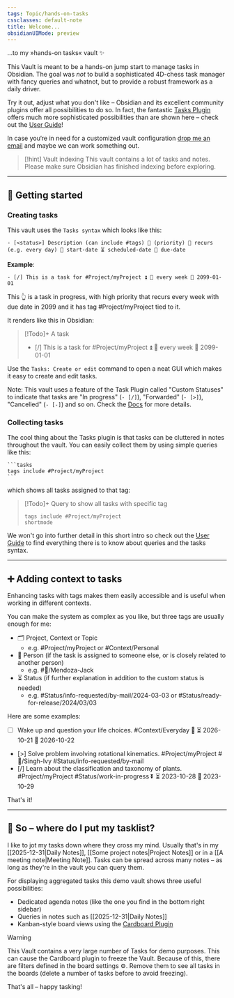 ```yaml
---
tags: Topic/hands-on-tasks
cssclasses: default-note
title: Welcome...
obsidianUIMode: preview
---
```


…to my »hands-on tasks« vault ✨

This Vault is meant to be a hands-on jump start to manage tasks in Obsidian. The goal was *not* to build a sophisticated 4D-chess task manager with fancy queries and whatnot, but to provide a robust framework as a daily driver.

Try it out, adjust what you don't like – Obsidian and its excellent community plugins offer all possibilities to do so. In fact, the fantastic [Tasks Plugin](https://github.com/obsidian-tasks-group/obsidian-tasks) offers much more sophisticated possibilities than are shown here – check out the [User Guide](https://publish.obsidian.md/tasks/Introduction)!

In case you‘re in need for a customized vault configuration [drop me an email](mailto:ltroj@posteo.de) and maybe we can work something out.


> [!hint] Vault indexing
> This vault contains a lot of tasks and notes. Please make sure Obsidian has finished indexing before exploring.

---

## 🚀 Getting started

### Creating tasks

This vault uses the `Tasks syntax` which looks like this:

```
- [<status>] Description (can include #tags) 🔼 (priority) 🔁 recurs (e.g. every day) 🛫 start-date ⏳ scheduled-date 📅 due-date
```

**Example**:

```
- [/] This is a task for #Project/myProject ⏫ 🔁 every week 📅 2099-01-01
```

This 👆 is a task in progress, with high priority that recurs every week with due date in 2099 and it has tag #Project/myProject tied to it.

It renders like this in Obsidian:

> [!Todo]+ A task
> - [/] This is a task for #Project/myProject ⏫ 🔁 every week 📅 2099-01-01

Use the `Tasks: Create or edit` command to open a neat GUI which makes it easy to create and edit tasks.

Note: This vault uses a feature of the Task Plugin called "Custom Statuses" to indicate that tasks are "In progress" (`- [/]`), "Forwarded" (`- [>]`), "Cancelled" (`- [-]`) and so on. Check the [Docs](https://publish.obsidian.md/tasks/Getting+Started/Statuses/Custom+Statuses) for more details.

### Collecting tasks

The cool thing about the Tasks plugin is that tasks can be cluttered in notes throughout the vault. You can easily collect them by using simple queries like this:

````
```tasks
tags include #Project/myProject
```
````

which shows all tasks assigned to that tag:

> [!Todo]+ Query to show all tasks with specific tag
>
> ```tasks
> tags include #Project/myProject
> shortmode
> ```

We won't go into further detail in this short intro so check out the [User Guide](https://publish.obsidian.md/tasks/Queries/About+Queries#About+Queries) to find everything there is to know about queries and the tasks syntax.

- - - 

## ➕ Adding context to tasks

Enhancing tasks with tags makes them easily accessible and is useful when working in different contexts.

You can make the system as complex as you like, but three tags are usually enough for me:

- 🗂️ Project, Context or Topic
	- e.g. #Project/myProject or #Context/Personal
- 👤 Person (if the task is assigned to someone else, or is closely related to another person)
	- e.g. #👤/Mendoza-Jack
- ⏳ Status (if further explanation in addition to the custom status is needed)
	- e.g. #Status/info-requested/by-mail/2024-03-03 or #Status/ready-for-release/2024/03/03

Here are some examples:

- [ ] Wake up and question your life choices. #Context/Everyday 🔼 ⏳ 2026-10-21 📅 2026-10-22
- [>] Solve problem involving rotational kinematics. #Project/myProject #👤/Singh-Ivy #Status/info-requested/by-mail
- [/] Learn about the classification and taxonomy of plants. #Project/myProject #Status/work-in-progress ⏬ ⏳ 2023-10-28 📅 2023-10-29

That's it!

- - - 

## 📌 So – where do I put my tasklist?

I like to jot my tasks down where they cross my mind. Usually that's in my [[2025-12-31|Daily Notes]], [[Some project notes|Project Notes]] or in a [[A meeting note|Meeting Note]]. Tasks can be spread across many notes – as long as they're in the vault you can query them.

For displaying aggregated tasks this demo vault shows three useful possibilities:

- Dedicated agenda notes (like the one you find in the bottom right sidebar)
- Queries in notes such as [[2025-12-31|Daily Notes]]
- Kanban-style board views using the [Cardboard Plugin](https://github.com/roovo/obsidian-card-board#obsidian-cardboard-plugin)

> [!Warning]
> This Vault contains a very large number of Tasks for demo purposes. This can cause the Cardboard plugin to freeze the Vault. Because of this, there are filters defined in the board settings ⚙️. Remove them to see all tasks in the boards (delete a number of tasks before to avoid freezing).

That's all – happy tasking!